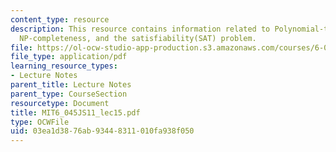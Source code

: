 ```yaml
---
content_type: resource
description: This resource contains information related to Polynomial-time reducibility,
  NP-completeness, and the satisfiability(SAT) problem.
file: https://ol-ocw-studio-app-production.s3.amazonaws.com/courses/6-045j-automata-computability-and-complexity-spring-2011/03ea1d3876ab93448311010fa938f050_MIT6_045JS11_lec15.pdf
file_type: application/pdf
learning_resource_types:
- Lecture Notes
parent_title: Lecture Notes
parent_type: CourseSection
resourcetype: Document
title: MIT6_045JS11_lec15.pdf
type: OCWFile
uid: 03ea1d38-76ab-9344-8311-010fa938f050
---
```

